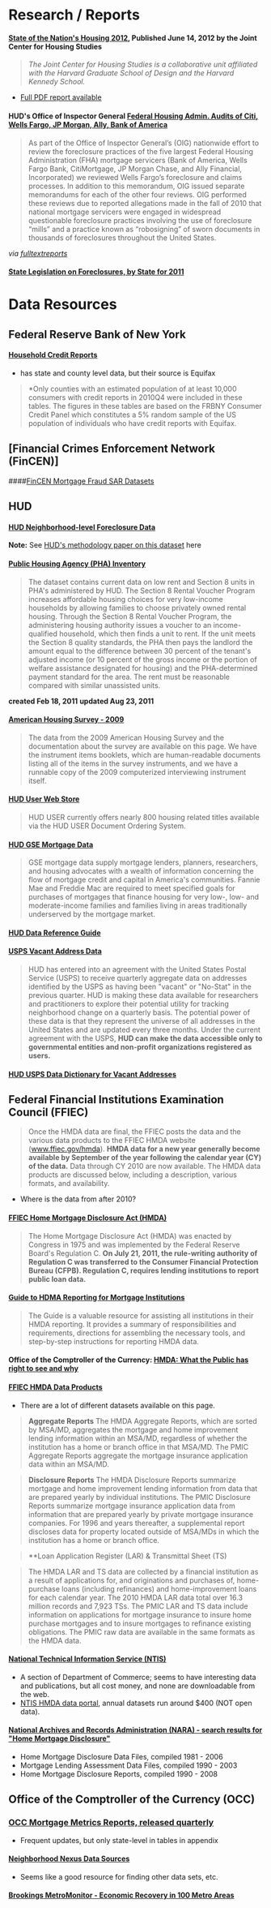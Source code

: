 # Research / Reports

#### [State of the Nation's Housing 2012](http://www.jchs.harvard.edu/research/publications/state-nation%E2%80%99s-housing-2012), Published June 14, 2012 by the Joint Center for Housing Studies
> *The Joint Center for Housing Studies is a collaborative unit affiliated with the Harvard Graduate School of Design and the Harvard Kennedy School.*

- [Full PDF report available](https://github.com/hrwgc/homes/blob/gh-pages/read/state-of-nations-housing-2012.pdf)

#### HUD's Office of Inspector General [Federal Housing Admin. Audits of Citi, Wells Fargo, JP Morgan, Ally, Bank of America](http://www.hudoig.gov/reports/featured_reports.php)

 > As part of the Office of Inspector General’s (OIG) nationwide effort to review the foreclosure practices of the five largest Federal Housing Administration (FHA) mortgage servicers (Bank of America, Wells Fargo Bank, CitiMortgage, JP Morgan Chase, and Ally Financial, Incorporated) we reviewed Wells Fargo’s foreclosure and claims processes. In addition to this memorandum, OIG issued separate memorandums for each of the other four reviews. OIG performed these reviews due to reported allegations made in the fall of 2010 that national mortgage servicers were engaged in widespread questionable foreclosure practices involving the use of foreclosure “mills” and a practice known as “robosigning” of sworn documents in thousands of foreclosures throughout the United States.
 
  *via [fulltextreports](http://fulltextreports.com/2012/03/14/new-hud-oigs-reviews-of-foreclosure-practices-at-five-of-the-nations-largest-fha-servicers/)*

#### [State Legislation on Foreclosures, by State for 2011](http://www.ncsl.org/issues-research/banking/foreclosures-2011-legislation.aspx)

# Data Resources

## Federal Reserve Bank of New York

#### [Household Credit Reports](http://www.newyorkfed.org/creditconditions/index.html)
 - has state and county level data, but their source is Equifax
 > *Only counties with an estimated population of at least 10,000 consumers with credit reports in 2010Q4 were included in these tables. The figures in these tables are based on the FRBNY Consumer Credit Panel which constitutes a 5% random sample of the US population of individuals who have credit reports with Equifax.

## [Financial Crimes Enforcement Network (FinCEN)]

####[FinCEN Mortgage Fraud SAR Datasets](http://www.fincen.gov/mlf_sar_data/)

## HUD 

#### [HUD Neighborhood-level Foreclosure Data](http://www.huduser.org/portal/datasets/nsp_foreclosure_data.html)

**Note:** See [HUD's methodology paper on this dataset](https://github.com/hrwgc/homes/blob/gh-pages/read/hud-nsp-methodology-paper.pdf) here

#### [Public Housing Agency (PHA) Inventory](https://explore.data.gov/Construction-and-Housing/Public-Housing-Agency-PHA-Inventory/3n2v-xk7d)
 > The dataset contains current data on low rent and Section 8 units in PHA's administered by HUD. The Section 8 Rental Voucher Program increases affordable housing choices for very low-income households by allowing families to choose privately owned rental housing. Through the Section 8 Rental Voucher Program, the administering housing authority issues a voucher to an income-qualified household, which then finds a unit to rent. If the unit meets the Section 8 quality standards, the PHA then pays the landlord the amount equal to the difference between 30 percent of the tenant's adjusted income (or 10 percent of the gross income or the portion of welfare assistance designated for housing) and the PHA-determined payment standard for the area. The rent must be reasonable compared with similar unassisted units.

**created Feb 18, 2011**
**updated Aug 23, 2011**

#### [American Housing Survey - 2009](http://www.huduser.org/portal/datasets/ahs/ahsdata09.html)

 > The data from the 2009 American Housing Survey and the documentation about the survey are available on this page. We have the instrument items booklets, which are human-readable documents listing all of the items in the survey instruments, and we have a runnable copy of the 2009 computerized interviewing instrument itself.

#### [HUD User Web Store](http://webstore.huduser.org/catalog/index.php)

 > HUD USER currently offers nearly 800 housing related titles available via the HUD USER Document Ordering System.

#### [HUD GSE Mortgage Data](http://www.huduser.org/portal/datasets/gse/gse2007.html)

 > GSE mortgage data supply mortgage lenders, planners, researchers, and housing advocates with a wealth of information concerning the flow of mortgage credit and capital in America's communities. Fannie Mae and Freddie Mac are required to meet specified goals for purchases of mortgages that finance housing for very low-, low- and moderate-income families and families living in areas traditionally underserved by the mortgage market.

#### [HUD Data Reference Guide](http://www.huduser.org/portal/datasets/otherHUDdata.html)

#### [USPS Vacant Address Data](http://www.huduser.org/portal/datasets/usps.html)

 > HUD has entered into an agreement with the United States Postal Service (USPS) to receive quarterly aggregate data on addresses identified by the USPS as having been "vacant" or "No-Stat" in the previous quarter. HUD is making these data available for researchers and practitioners to explore their potential utility for tracking neighborhood change on a quarterly basis. The potential power of these data is that they represent the universe of all addresses in the United States and are updated every three months. Under the current agreement with the USPS, **HUD can make the data accessible only to governmental entities and non-profit organizations registered as users.**

#### [HUD USPS Data Dictionary for Vacant Addresses](http://www.huduser.org/portal/datasets/usps/USPS_Data_Dictionary_07212008.pdf)


## Federal Financial Institutions Examination Council (FFIEC)

 > Once the HMDA data are final, the FFIEC posts the data and the various data products to the FFIEC HMDA website (www.ffiec.gov/hmda). **HMDA data for a new year generally become available by September of the year following the calendar year (CY) of the data.** Data through CY 2010 are now available. The HMDA data products are discussed below, including a description, various formats, and availability.

 - Where is the data from after 2010?

#### [FFIEC Home Mortgage Disclosure Act (HMDA)](http://www.ffiec.gov/hmda/)

 > The Home Mortgage Disclosure Act (HMDA) was enacted by Congress in 1975 and was implemented by the Federal Reserve Board's Regulation C. **On July 21, 2011, the rule-writing authority of Regulation C was transferred to the Consumer Financial Protection Bureau (CFPB). Regulation C, requires lending institutions to report public loan data.**

#### [Guide to HDMA Reporting for Mortgage Institutions](http://www.ffiec.gov/hmda/guide.htm)
 > The Guide is a valuable resource for assisting all institutions in their HMDA reporting. It provides a summary of responsibilities and requirements, directions for assembling the necessary tools, and step-by-step instructions for reporting HMDA data.

#### Office of the Comptroller of the Currency: [HMDA: What the Public has right to see and why](http://www.occ.gov/static/community-affairs/community-developments-newsletter/summer05/cd/hmdadisclosure.htm)

#### [FFIEC HMDA Data Products](http://www.ffiec.gov/hmda/hmdaproducts.htm)

 - There are a lot of different datasets available on this page.

 > **Aggregate Reports**
 > The HMDA Aggregate Reports, which are sorted by MSA/MD, aggregates the mortgage and home improvement lending information within an MSA/MD, regardless of whether the institution has a home or branch office in that MSA/MD.  The PMIC Aggregate Reports aggregate the mortgage insurance application data within an MSA/MD. 

 > **Disclosure Reports**
 > The HMDA Disclosure Reports summarize mortgage and home improvement lending information from data that are prepared yearly by individual institutions.  The PMIC Disclosure Reports summarize mortgage insurance application data from information that are prepared yearly by private mortgage insurance companies.  For 1996 and years thereafter, a supplemental report discloses data for property located outside of MSA/MDs in which the institution has a home or branch office.

 > **Loan Application Register (LAR) & Transmittal Sheet (TS) 

 > The HMDA LAR and TS data are collected by a financial institution as a result of applications for, and originations and purchases of, home-purchase loans (including refinances) and home-improvement loans for each calendar year. The 2010 HMDA LAR data total over 16.3 million records and 7,923 TSs.
The PMIC LAR and TS data include information on applications for mortgage insurance to insure home purchase mortgages and to insure mortgages to refinance existing obligations. The PMIC raw data are available in the same formats as the HMDA data.


#### [National Technical Information Service (NTIS)](http://www.ntis.gov/products/publications.aspx)
 - A section of Department of Commerce; seems to have interesting data and publications, but all cost money, and none are downloadable from the web. 
 - [NTIS HMDA data portal](http://www.ntis.gov/products/bank-hmda.aspx), annual datasets run around $400 (NOT open data).

#### [National Archives and Records Administration (NARA) - search results for "Home Mortgage Disclosure"](http://arcweb.archives.gov/arc/action/ShowArchivalDescriptions?%24searchId=4&%24showFullDescriptionTabs.selectedPaneId=&%24digiDetailPageModel.currentPage=0&%24resultsPartitionPageModel.targetModel=true&%24resultsSummaryPageModel.pageSize=10&%24partitionIndex=0&%24digiSummaryPageModel.targetModel=true&%24submitId=1&%24resultsDetailPageModel.search=true&%24digiDetailPageModel.resultPageModel=true&%24resultsDetailPageModel.currentPage=0&%24showArchivalDescriptionsTabs.selectedPaneId=&%24resultsDetailPageModel.pageSize=1&%24resultsSummaryPageModel.targetModel=true&%24sort=RELEVANCE_ASC&%24resultsPartitionPageModel.search=true&%24highlight=false)

- Home Mortgage Disclosure Data Files, compiled 1981 - 2006
- Mortgage Lending Assessment Data Files, compiled 1990 - 2003
- Home Mortgage Disclosure Reports, compiled 1990 - 2008

## Office of the Comptroller of the Currency (OCC)

### [OCC Mortgage Metrics Reports, released quarterly](http://www.occ.gov/publications/publications-by-type/other-publications-reports/index-mortgage-metrics.html)
 - Frequent updates, but only state-level in tables in appendix



#### [Neighborhood Nexus Data Sources](http://www.neighborhoodnexus.org/content/data-sources)
 - Seems like a good resource for finding other data sets, etc. 


#### [Brookings MetroMonitor - Economic Recovery in 100 Metro Areas ](http://www.brookings.edu/research/reports/2012/03/0622-metro-monitor)
